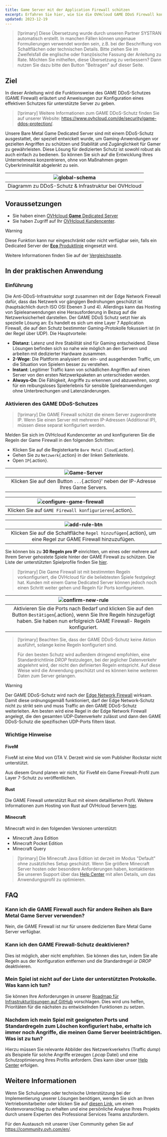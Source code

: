 ```yaml
---
title: Game Server mit der Application Firewall schützen
excerpt: Erfahren Sie hier, wie Sie die OVHcloud GAME DDoS Firewall konfigurieren
updated: 2023-12-19
--- 
```


> [!primary]
> Diese Übersetzung wurde durch unseren Partner SYSTRAN automatisch erstellt. In manchen Fällen können ungenaue Formulierungen verwendet worden sein, z.B. bei der Beschriftung von Schaltflächen oder technischen Details. Bitte ziehen Sie im Zweifelsfall die englische oder französische Fassung der Anleitung zu Rate. Möchten Sie mithelfen, diese Übersetzung zu verbessern? Dann nutzen Sie dazu bitte den Button "Beitragen" auf dieser Seite.
>

## Ziel

In dieser Anleitung wird die Funktionsweise des GAME DDoS-Schutzes (GAME Firewall) erläutert und Anweisungen zur Konfiguration eines effektiven Schutzes für unterstützte Server zu geben.

> [!primary]
> Weitere Informationen zum GAME DDoS-Schutz finden Sie auf unserer Website: <https://www.ovhcloud.com/de/security/game-ddos-protection/>.
> 

Unsere Bare Metal Game Dedicated Server sind mit einem DDoS-Schutz ausgestattet, der speziell entwickelt wurde, um Gaming-Anwendungen vor gezielten Angriffen zu schützen und Stabilität und Zugänglichkeit für Gamer zu gewährleisten. Diese Lösung für dedizierten Schutz ist sowohl robust als auch einfach zu bedienen. So können Sie sich auf die Entwicklung Ihres Unternehmens konzentrieren, ohne von Maßnahmen gegen Cyberkriminalität abgelenkt zu sein.

| ![global-schema](global_schema_focus_game.png) |
|:--:|
| Diagramm zu DDoS-Schutz & Infrastruktur bei OVHcloud |

## Voraussetzungen 

- Sie haben einen [OVHcloud **Game** Dedicated Server](https://www.ovhcloud.com/de/bare-metal/prices/#filterType=range_element&filterValue=game)
- Sie haben Zugriff auf Ihr [OVHcloud Kundencenter](https://www.ovh.com/auth/?action=gotomanager&from=https://www.ovh.de/&ovhSubsidiary=de).

> [!warning]
> Diese Funktion kann nur eingeschränkt oder nicht verfügbar sein, falls ein Dedicated Server der [**Eco** Produktlinie](https://eco.ovhcloud.com/de/about/) eingesetzt wird.
>
> Weitere Informationen finden Sie auf der [Vergleichsseite](https://eco.ovhcloud.com/de/compare/).

## In der praktischen Anwendung

### Einführung

Die Anti-DDoS-Infrastruktur sorgt zusammen mit der Edge Network Firewall dafür, dass das Netzwerk vor gängigen Bedrohungen geschützt ist (hauptsächlich durch ISO OSI Ebenen 3 und 4). Allerdings kann das Hosting von Spieleanwendungen eine Herausforderung in Bezug auf die Netzwerksicherheit darstellen. Der GAME DDoS Schutz setzt hier als spezielle Lösung an: Es handelt es sich um eine Layer 7 Application Firewall, die auf den Schutz bestimmter Gaming-Protokolle fokussiert ist (in der Regel über UDP). Die Hauptvorteile:

- **Distanz**: Latenz und ihre Stabilität sind für Gaming entscheidend. Diese Lösungen befinden sich so nahe wie möglich an den Servern und arbeiten mit dedizierter Hardware zusammen.
- **2-Wege**: Die Plattform analysiert den ein- und ausgehenden Traffic, um die Situation von Spielern besser zu verstehen.
- **Instant**: Legitimer Traffic kann von schädlichen Angriffen auf einen Server von den ersten Netzwerkpaketen an unterschieden werden.
- **Always-On**: Die Fähigkeit, Angriffe zu erkennen und abzuwehren, sorgt für ein reibungsloses Spielerlebnis für sensible Spieleanwendungen ohne Unterbrechungen und Latenzänderungen.

### Aktivieren des GAME DDoS-Schutzes

> [!primary]
> Die GAME Firewall schützt die einem Server zugeordnete IP. Wenn Sie einen Server mit mehreren IP-Adressen (Additional IP), müssen diese separat konfiguriert werden.
>

Melden Sie sich im OVHcloud Kundencenter an und konfigurieren Sie die Regeln der Game Firewall in den folgenden Schritten:

- Klicken Sie auf die Registerkarte `Bare Metal Cloud`{.action}.
- Gehen Sie zu `Netzwerk`{.action} in der linken Seitenleiste.
- Open `IP`{.action}.

| ![Game-Server](firewall_game_01_blur.png) |
|:--:|
| Klicken Sie auf den Button `...`{.action}' neben der IP-Adresse Ihres Game Servers. |

| ![configure-game-firewall](firewall_game_02.png) |
|:--:|
| Klicken Sie auf `GAME Firewall konfigurieren`{.action}. |


| ![add-rule-btn](firewall_game_03.png) |
|:--:|
| Klicken Sie auf die Schaltfläche `Regel hinzufügen`{.action}, um eine Regel zur GAME Firewall hinzuzufügen. |


Sie können bis zu **30 Regeln pro IP** einrichten, um eines oder mehrere auf Ihrem Server gehostete Spiele hinter der GAME Firewall zu schützen. Die Liste der unterstützten Spielprofile finden Sie [hier](https://www.ovhcloud.com/de/security/game-ddos-protection/).

> [!primary]
> Die Game Firewall ist mit bestimmten Regeln vorkonfiguriert, die OVHcloud für die beliebtesten Spiele festgelegt hat. Kunden mit einem Game Dedicated Server können jedoch noch einen Schritt weiter gehen und Regeln für Ports konfigurieren.
> 

| ![confirm-new-rule](firewall_game_04.png) |
|:--:|
| Aktivieren Sie die Ports nach Bedarf und klicken Sie auf den Button `Bestätigen`{.action}, wenn Sie Ihre Regeln hinzugefügt haben. Sie haben nun erfolgreich GAME Firewall- Regeln konfiguriert. |

> [!primary]
> Beachten Sie, dass der GAME DDoS-Schutz keine Aktion ausführt, solange keine Regeln konfiguriert sind.
>
> Für den besten Schutz wird außerdem dringend empfohlen, eine Standardrichtlinie *DROP* festzulegen, bei der jeglicher Datenverkehr abgelehnt wird, der nicht den definierten Regeln entspricht. Auf diese Weise wird die Anwendung geschützt und es können keine weiteren Daten zum Server gelangen.
> 

> [!warning]
> Der GAME DDoS-Schutz wird nach der [Edge Network Firewall](firewall_network1.) wirksam. Damit diese ordnungsgemäß funktioniert, darf der Edge Network-Schutz nicht zu strikt sein und muss Traffic an den GAME DDoS-Schutz weiterleiten. Am besten wird eine Regel in der Edge Network Firewall angelegt, die den gesamten UDP-Datenverkehr zulässt und dann den GAME DDoS-Schutz die spezifischen UDP-Ports filtern lässt.
>

### Wichtige Hinweise

#### FiveM

FiveM ist eine Mod von GTA V. Derzeit wird sie vom Publisher Rockstar nicht unterstützt.

Aus diesem Grund planen wir nicht, für FiveM ein Game Firewall-Profil zum Layer 7-Schutz zu veröffentlichen.

#### Rust

Die GAME Firewall unterstützt Rust mit einem detaillierten Profil. Weitere Informationen zum Hosting von Rust auf OVHcloud Servern [hier](https://www.ovhcloud.com/de/bare-metal/game/rust-server/).

#### Minecraft

Minecraft wird in den folgenden Versionen unterstützt:

- Minecraft Java Edition 
- Minecraft Pocket Edition
- Minecraft Query

> [!primary]
> Die Minecraft Java Edition ist derzeit im Modus "Default" ohne zusätzliches Setup geschützt. Wenn Sie größere Minecraft Server hosten oder besondere Anforderungen haben, kontaktieren Sie unseren Support über das [Help Center](https://help.ovhcloud.com/csm?id=csm_get_help) mit allen Details, um das Anwendungsprofil zu optimieren.
>

## FAQ

### Kann ich die GAME Firewall auch für andere Reihen als Bare Metal Game Server verwenden?

Nein, die GAME Firewall ist nur für unsere dedizierten Bare Metal Game Server verfügbar.

### Kann ich den GAME Firewall-Schutz deaktivieren?

Dies ist möglich, aber nicht empfohlen. Sie können dies tun, indem Sie alle Regeln aus der Konfiguration entfernen und die Standardregel ür *DROP* deaktivieren.

### Mein Spiel ist nicht auf der Liste der unterstützten Protokolle. Was kann ich tun?

Sie können Ihre Anforderungen in unserer [Roadmap für Infrastrukturlösungen auf GitHub](https://github.com/orgs/ovh/projects/16/views/14) vorschlagen. Dies wird uns helfen, Prioritäten für die nächsten zu entwickelnden Funktionen zu setzen.

### Nachdem ich mein Spiel mit geeigneten Ports und Standardregeln zum Löschen konfiguriert habe, erhalte ich immer noch Angriffe, die meinen Game Server beeinträchtigen. Was ist zu tun?

Hierzu müssen Sie relevante Abbilder des Netzwerkverkehrs (Traffic *dump*) als Beispiele für solche Angriffe erzeugen (*.pcap* Datei) und eine Schutzoptimierung Ihres Profils anfordern. Dies kann über unser [Help Center](https://help.ovhcloud.com/csm?id=csm_get_help) erfolgen.


## Weitere Informationen

Wenn Sie Schulungen oder technische Unterstützung bei der Implementierung unserer Lösungen benötigen, wenden Sie sich an Ihren Vertriebsmitarbeiter oder klicken Sie auf [diesen Link](https://www.ovhcloud.com/de/professional-services/), um einen Kostenvoranschlag zu erhalten und eine persönliche Analyse Ihres Projekts durch unsere Experten des Professional Services Teams anzufordern.

Für den Austausch mit unserer User Community gehen Sie auf <https://community.ovh.com/en/>.
